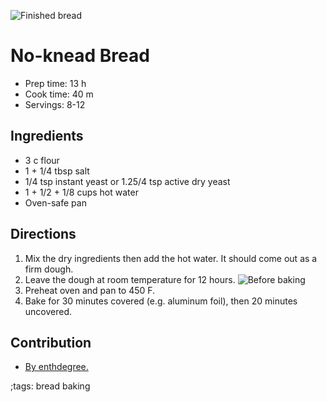 ![Finished bread](pix/no-knead-bread-1.webp)

# No-knead Bread

- Prep time: 13 h
- Cook time: 40 m
- Servings: 8-12

## Ingredients

- 3 c flour
- 1 + 1/4 tbsp salt
- 1/4 tsp instant yeast or 1.25/4 tsp active dry yeast
- 1 + 1/2 + 1/8 cups hot water
- Oven-safe pan

## Directions

 1. Mix the dry ingredients then add the hot water. It should come out as a firm dough.
 2. Leave the dough at room temperature for 12 hours.
    ![Before baking](pix/no-knead-bread-2.webp)
 3. Preheat oven and pan to 450 F.
 4. Bake for 30 minutes covered (e.g. aluminum foil), then 20 minutes uncovered.

## Contribution

 - [By enthdegree.](ebn0.net)

;tags: bread baking

